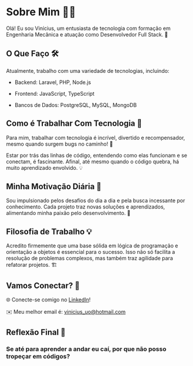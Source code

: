 # Sobre Mim 👨‍💻

Olá! Eu sou Vinícius, um entusiasta de tecnologia com formação em Engenharia Mecânica e atuação como Desenvolvedor Full Stack. 🚀

## O Que Faço 🛠️

Atualmente, trabalho com uma variedade de tecnologias, incluindo:

* Backend: Laravel, PHP, Node.js

* Frontend: JavaScript, TypeScript

* Bancos de Dados: PostgreSQL, MySQL, MongoDB

## Como é Trabalhar Com Tecnologia 🤩

Para mim, trabalhar com tecnologia é incrível, divertido e recompensador, mesmo quando surgem bugs no caminho! 🐞

Estar por trás das linhas de código, entendendo como elas funcionam e se conectam, é fascinante. Afinal, até mesmo quando o código quebra, há muito aprendizado envolvido. 💡

## Minha Motivação Diária 🌟

Sou impulsionado pelos desafios do dia a dia e pela busca incessante por conhecimento. Cada projeto traz novas soluções e aprendizados, alimentando minha paixão pelo desenvolvimento. 🚀

## Filosofia de Trabalho 💡

Acredito firmemente que uma base sólida em lógica de programação e orientação a objetos é essencial para o sucesso. Isso não só facilita a resolução de problemas complexos, mas também traz agilidade para refatorar projetos. 🏗️

## Vamos Conectar? 🤝

🌐 Conecte-se comigo no [LinkedIn](https://www.linkedin.com/in/vinicius-rcampos/)!


✉️ Meu melhor email é: [vinicius_uo@hotmail.com](mailto:vinicius_uo@hotmail.com)


## Reflexão Final 🤔
### Se até para aprender a andar eu caí, por que não posso tropeçar em códigos?


